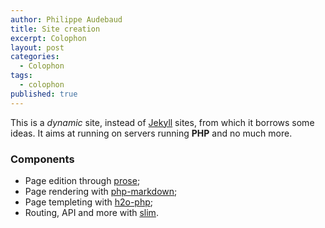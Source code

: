 ```yaml
---
author: Philippe Audebaud
title: Site creation
excerpt: Colophon
layout: post
categories: 
  - Colophon
tags: 
  - colophon
published: true
---
```


This is a *dynamic* site, instead of [Jekyll][] sites, from which it borrows some ideas.
It aims at running on servers running **PHP** and no much more.

### Components

- Page edition through [prose][];
- Page rendering with [php-markdown][];
- Page templeting with [h2o-php][];
- Routing, API and more with [slim][].

[prose]: http://prose.io/ (A content editor for GitHub)
[slim]: http://www.slimframework.com/ (PHP micro framework)
[h2o-php]: http://h2o-template.org/ (A beautiful template markup for PHP in django style...)
[php-markdown]: https://github.com/wolfie/php-markdown (PHP engine for Markdown)
[Jekyll]: http://jekyllrb.com/ (Jekyll - Simple, blog-aware, static sites builder)